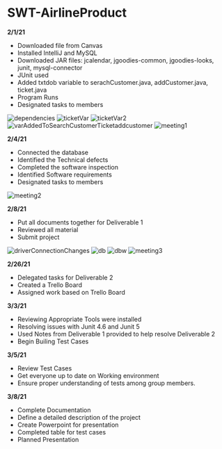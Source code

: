 # SWT-AirlineProduct

**2/1/21**
* Downloaded file from Canvas
* Installed IntelliJ and MySQL
* Downloaded JAR files: jcalendar, jgoodies-common, jgoodies-looks, junit, mysql-connector
* JUnit used
* Added txtdob variable to serachCustomer.java, addCustomer.java, ticket.java
* Program Runs
* Designated tasks to members

![dependencies](https://github.com/JoseSilvestreBautista/SWT-AirlineProduct/blob/master/images/dependencies.png?raw=true)
![ticketVar](https://github.com/JoseSilvestreBautista/SWT-AirlineProduct/blob/master/images/ticketVar.png?raw=true)
![ticketVar2](https://github.com/JoseSilvestreBautista/SWT-AirlineProduct/blob/master/images/ticketVar2.png?raw=true)
![varAddedToSearchCustomerTicketaddcustomer](https://github.com/JoseSilvestreBautista/SWT-AirlineProduct/blob/master/images/varAddedToSearchCustomerTicketaddcustomer.png?raw=true)
![meeting1](https://github.com/JoseSilvestreBautista/SWT-AirlineProduct/blob/master/images/meeting1.png?raw=true)

**2/4/21**
* Connected the database
* Identified the Technical defects
* Completed the software inspection
* Identified Software requirements
* Designated tasks to members

![meeting2](https://github.com/JoseSilvestreBautista/SWT-AirlineProduct/blob/master/images/meeting2.png?raw=true)

**2/8/21**
* Put all documents together for Deliverable 1
* Reviewed all material
* Submit project

![driverConnectionChanges](https://github.com/JoseSilvestreBautista/SWT-AirlineProduct/blob/master/images/driverConnectionChanges.png?raw=true)
![db](https://github.com/JoseSilvestreBautista/SWT-AirlineProduct/blob/master/images/database.png?raw=true)
![dbw](https://github.com/JoseSilvestreBautista/SWT-AirlineProduct/blob/master/images/databasew.png?raw=true)
![meeting3](https://github.com/JoseSilvestreBautista/SWT-AirlineProduct/blob/master/images/meeting3.png?raw=true)


**2/26/21**
* Delegated tasks for Deliverable 2
* Created a Trello Board
* Assigned work based on Trello Board 

**3/3/21**
* Reviewing Appropriate Tools were installed
* Resolving issues with Junit 4.6 and Junit 5
* Used Notes from Deliverable 1 provided to help resolve Deliverable 2
* Begin Builing Test Cases

**3/5/21**
* Review Test Cases 
* Get everyone up to date on Working environment
* Ensure proper understanding of tests among group members.

**3/8/21**
* Complete Documentation 
* Define a detailed description of the project
* Create Powerpoint for presentation 
* Completed table for test cases 
* Planned Presentation

